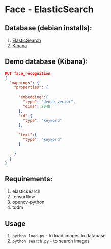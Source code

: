 # Face - ElasticSearch

## Database (debian installs):
1. [ElasticSearch](https://www.elastic.co/guide/en/elasticsearch/reference/current/deb.html) 
2. [Kibana](https://www.elastic.co/guide/en/kibana/current/deb.html)

## Demo database (Kibana):
```json
PUT face_recognition
{
  "mappings": {
    "properties": {
      
      "embedding":{
        "type": "dense_vector",
        "dims": 2048
      },
      "id":{
        "type": "keyword"
      },
      
      "text":{
        "type": "keyword"
      }
      
    }
  }
}
```

## Requirements:

1. elasticsearch
1. tensorflow
1. opencv-python
1. tqdm

## Usage

1. `python load.py` - to load images to database
1. `python search.py` - to search images
